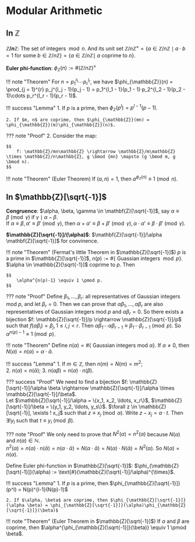 # Modular Arithmetic

## In $\mathbb{Z}$ 

**$\mathbb{Z}/n\mathbb{Z}$**: The set of integers $\bmod n$. And its unit set $\mathbb{Z}/n\mathbb{Z}^{\times} = \{a \in \mathbb{Z}/n\mathbb{Z} \mid a·b = 1$  for some $b \in \mathbb{Z}/n\mathbb{Z}\} = \{a \in \mathbb{Z}/n\mathbb{Z} \mid$ $a$ coprime to $n\}$.

**Euler phi-function**: $\phi_{\mathbb{Z}}(n) := \text{#} (\mathbb{Z}/n\mathbb{Z})^{\times}$

!!! note "Theorem"
    For $n = p_1^{l_1}\cdots p_r^{l_r}$, we have 
    $\phi_{\mathbb{Z}}(n) = \prod_{j = 1}^{r} p_j^{l_j - 1}(p_j - 1) = p_1^{l_1 - 1}(p_1 - 1)·p_2^{l_2 - 1}(p_2 - 1)\cdots p_r^{l_r - 1}(p_r - 1)$. 

!!! success "Lemma"
    1. If $p$ is a prime, then $\phi_{\mathbb{Z}}(p^l) = p^{l - 1}(p - 1)$.

    2. If $m, n$ are coprime, then $\phi_{\mathbb{Z}}(mn) = \phi_{\mathbb{Z}}(m)\phi_{\mathbb{Z}}(n)$.

??? note "Proof"
    2. Consider the map:

    $$
        f: \mathbb{Z}/mn\mathbb{Z} \rightarrow \mathbb{Z}/m\mathbb{Z} \times \mathbb{Z}/n\mathbb{Z}, g \bmod {mn} \mapsto (g \bmod m, g \bmod n). 
    $$

!!! note "Theorem"
    (Euler Theorem) If $(a, n) = 1$, then $a^{\phi_{\mathbb{Z}}(n)} \equiv 1 \pmod n$.

## In $\mathbb{Z}[\sqrt{-1}]$

**Congruence**: $\alpha, \beta, \gamma \in \mathbf{Z}[\sqrt{-1}]$, say $\alpha \equiv \beta \pmod \gamma$ if $\gamma \mid \alpha - \beta$.  
If $\alpha \equiv \beta, \alpha' \equiv \beta' \pmod \gamma$, then $\alpha + \alpha' \equiv \beta + \beta' \pmod \gamma, \alpha · \alpha' \equiv \beta · \beta' \pmod \gamma$. 

**$\mathbb{Z}[\sqrt{-1}]/(\alpha)$**: $\mathbf{Z}[\sqrt{-1}]/\alpha \mathbf{Z}[\sqrt{-1}]$ for convinence.

!!! note "Theorem"
    (Fermat's little Theorem in $\mathbb{Z}[\sqrt{-1}]$) $p$ is a prime in $\mathbb{Z}[\sqrt{-1}]$, $n(p) := \text{#} \{$ Guassian integers $\bmod p \}$. $\alpha \in \mathbb{Z}[\sqrt{-1}]$ coprime to $p$. Then 

    $$
        \alpha^{n(p)-1} \equiv 1 \pmod p.
    $$

??? note "Proof"
    Define $\beta_1, \ldots, \beta_r$: all representatives of Gaussian integers mod $p$, and let $\beta_r = 0$. Then we can prove that $\alpha \beta_1, \ldots, \alpha \beta_r$ are also representatives of Gaussian integers mod $p$ and $\alpha \beta_r = 0$. So there exists a bijection $f: \mathbb{Z}[\sqrt{-1}]/p \rightarrow \mathbb{Z}[\sqrt{-1}]/p$ such that $f(\alpha \beta_i) = \beta_j, 1 \leqslant i, j < r$. Then $\alpha \beta_1 \cdots \alpha \beta_{r-1} \equiv \beta_1 \cdots \beta_{r-1} \pmod p$. So $\alpha^{n(p)-1} \equiv 1 \pmod p$.

!!! note "Theorem"
    Define $n(\alpha) = \text{#} \{$ Gaussian integers mod $\alpha \}$. If $\alpha \neq 0$, then $N(\alpha) = n(\alpha) = \alpha \cdot \bar{\alpha}$.

!!! success "Lemma"
    1. If $m \in \mathbb{Z}$, then $n(m) = N(m) = m^2$;  
    2. $n(\alpha) = n(\bar{\alpha})$;
    3. $n(\alpha \beta) = n(\alpha) \cdot n(\beta)$.

??? success "Proof"
    We need to find a bijection $f: \mathbb{Z}[\sqrt{-1}]/\alpha \beta \rightarrow \mathbb{Z}[\sqrt{-1}]/\alpha \times \mathbb{Z}[\sqrt{-1}]/\beta$.  
    Let $\mathbb{Z}[\sqrt{-1}]/\alpha = \{x_1, x_2, \ldots, x_r\}$, $\mathbb{Z}[\sqrt{-1}]/\beta = \{y_1, y_2, \ldots, y_s\}$. $\forall z \in \mathbb{Z}[\sqrt{-1}], \exists ! x_j$ such that $z \equiv x_j \pmod \alpha$. Write $z - x_j = \alpha \cdot t$. Then $\exists ! y_l$ such that $t \equiv y_l \pmod \beta$.

??? note "Proof"
    We only need to prove that $N^2(\alpha) = n^2(\alpha)$ because $N(\alpha)$ and $n(\alpha) \in \mathbb{N}$.  
    $n^2(\alpha) = n(\alpha) \cdot n(\bar{\alpha}) = n(\alpha \cdot \bar{\alpha}) = N(\alpha \cdot \bar{\alpha}) = N(\alpha) \cdot N(\bar{\alpha}) = N^2(\alpha)$. So $N(\alpha) = n(\alpha)$.

Define Euler phi-function in $\mathbb{Z}[\sqrt{-1}]$: $\phi_{\mathbb{Z}[\sqrt{-1}]}(\alpha) := \text{#}(\mathbb{Z}[\sqrt{-1}]/\alpha)^{\times}$.

!!! success "Lemma"
    1. If $p$ is a prime, then $\phi_{\mathbb{Z}[\sqrt{-1}]}(p^l) = N(p)^{l-1}(N(p)-1)$  
    
    2. If $\alpha, \beta$ are coprime, then $\phi_{\mathbb{Z}[\sqrt{-1}]}(\alpha \beta) = \phi_{\mathbb{Z}[\sqrt{-1}]}(\alpha)\phi_{\mathbb{Z}[\sqrt{-1}]}(\beta)$

!!! note "Theorem"
    (Euler Theorem in $\mathbb{Z}[\sqrt{-1}]$) If $\alpha$ and $\beta$ are coprime, then $\alpha^{\phi_{\mathbb{Z}[\sqrt{-1}]}(\beta)} \equiv 1 \pmod \beta$.